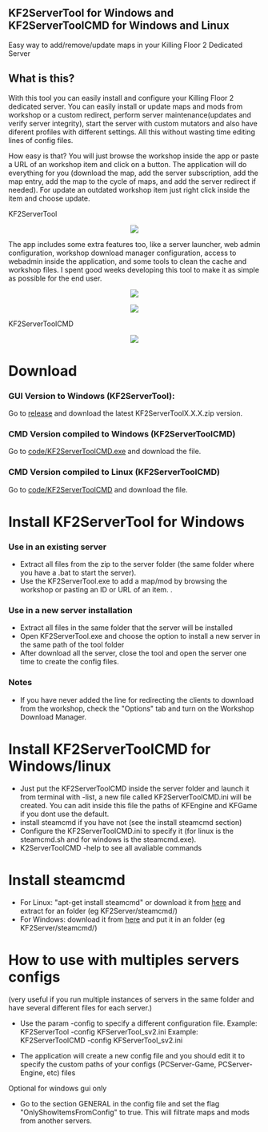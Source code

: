 

## KF2ServerTool for Windows and KF2ServerToolCMD for Windows and Linux
Easy way to add/remove/update maps in your Killing Floor 2 Dedicated Server

## What is this?
With this tool you can easily install and configure your Killing Floor 2 dedicated server. You can easily install or update maps and mods from workshop or a custom redirect, perform server maintenance(updates and verify server integrity), start the server with custom mutators and also have diferent profiles with different settings. All this without wasting time editing lines of config files.

How easy is that?
You will just browse the workshop inside the app or paste a URL of an workshop item and click on a button. The application will do everything for you (download the map, add the server subscription, add the map entry, add the map to the cycle of maps, and add the server redirect if needed). For update an outdated workshop item just right click inside the item and choose update.

KF2ServerTool
<p align="center"><img src="https://github.com/darkdks/KF2ServerTool/raw/master/imgs/img1.jpg"/></p>

The app includes some extra features too, like a server launcher, web admin configuration, workshop download manager configuration, access to webadmin inside the application, and some tools to clean the cache and workshop files. I spent good weeks developing this tool to make it as simple as possible for the end user.
<p align="center"><img src="https://github.com/darkdks/KF2ServerTool/raw/master/imgs/img5.jpg"/></p>
<p align="center"><img src="https://github.com/darkdks/KF2ServerTool/raw/master/imgs/img6.jpg"/></p>

KF2ServerToolCMD
<p align="center"><img src="https://github.com/darkdks/KF2ServerTool/raw/master/imgs/img3.jpg"/></p>

# Download
### GUI Version to Windows (KF2ServerTool):
Go to <a href="https://github.com/darkdks/KF2ServerTool/releases/latest">release</a> and download the latest KF2ServerToolX.X.X.zip version.

### CMD Version compiled to Windows (KF2ServerToolCMD)
Go to <a href="https://github.com/darkdks/KF2ServerTool/blob/master/code/KF2ServerToolCMD.exe">code/KF2ServerToolCMD.exe</a> and download the file.

### CMD Version compiled to Linux (KF2ServerToolCMD)
Go to <a href="https://github.com/darkdks/KF2ServerTool/blob/master/code/KF2ServerToolCMD">code/KF2ServerToolCMD</a> and download the file.

# Install KF2ServerTool for Windows

### Use in an existing server

- Extract all files from the zip to the server folder (the same folder where you have a .bat to start the server).
- Use the KF2ServerTool.exe to add a map/mod by browsing the workshop or pasting an ID or URL of an item.
.
### Use in a new server installation

- Extract all files in the same folder that the server will be installed
- Open KF2ServerTool.exe and choose the option to install a new server in the same path of the tool folder
- After download all the server, close the tool and open the server one time to create the config files.

### Notes

- If you have never added the line for redirecting the clients to download from the workshop, check the "Options" tab and turn on the Workshop Download Manager.

# Install KF2ServerToolCMD for Windows/linux

- Just put the KF2ServerToolCMD inside the server folder and launch it from terminal with -list, a new file called KF2ServerToolCMD.ini will be created. You can adit inside this file the paths of KFEngine and KFGame if you dont use the default.
- install steamcmd if you have not (see the install steamcmd section)
- Configure the KF2ServerToolCMD.ini to specify it (for linux is the steamcmd.sh and for windows is the steamcmd.exe).
- K2ServerToolCMD -help to see all avaliable commands

# Install steamcmd
- For Linux: "apt-get install steamcmd" or download it from <a href="https://github.com/darkdks/KF2ServerTool/blob/master/code/steamcmd/steamcmd_linux.tar.gz">here</a> and extract for an folder (eg KF2Server/steamcmd/) 
- For Windows: download it from <a href="https://github.com/darkdks/KF2ServerTool/blob/master/code/steamcmd/steamcmd.exe">here</a> and put it in an folder (eg KF2Server/steamcmd/)


# How to use with multiples servers configs
(very useful if you run multiple instances of servers in the same folder and have several different files for each server.)

- Use the param -config to specify a different configuration file. 
Example: KF2ServerTool -config KFServerTool_sv2.ini 
Example: KF2ServerToolCMD -config KFServerTool_sv2.ini 

- The application will create a new config file and you should edit it to specify the custom paths of your configs (PCServer-Game, PCServer-Engine, etc) files

Optional for windows gui only
- Go to the section GENERAL in the config file and set the flag "OnlyShowItemsFromConfig" to true. This will filtrate maps and mods from another servers.



